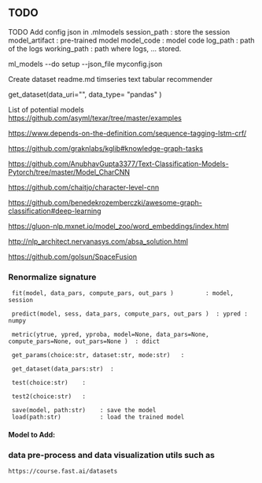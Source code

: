 ## TODO


TODO
Add config json in .mlmodels session_path : store the session model_artifact : pre-trained model model_code : model code log_path : path of the logs working_path
: path where logs, ... stored.

ml_models --do setup --json_file myconfig.json

Create dataset readme.md timseries text tabular recommender

get_dataset(data_uri="", data_type= "pandas" )

List of potential models
https://github.com/asyml/texar/tree/master/examples

https://www.depends-on-the-definition.com/sequence-tagging-lstm-crf/

https://github.com/graknlabs/kglib#knowledge-graph-tasks

https://github.com/AnubhavGupta3377/Text-Classification-Models-Pytorch/tree/master/Model_CharCNN

https://github.com/chaitjo/character-level-cnn

https://github.com/benedekrozemberczki/awesome-graph-classification#deep-learning

https://gluon-nlp.mxnet.io/model_zoo/word_embeddings/index.html

http://nlp_architect.nervanasys.com/absa_solution.html

https://github.com/golsun/SpaceFusion


### Renormalize signature

     fit(model, data_pars, compute_pars, out_pars )         : model, session
    
     predict(model, sess, data_pars, compute_pars, out_pars )  : ypred : numpy
    
     metric(ytrue, ypred, yproba, model=None, data_pars=None, compute_pars=None, out_pars=None )  : ddict 
    
     get_params(choice:str, dataset:str, mode:str)   : 
    
     get_dataset(data_pars:str)  : 
    
     test(choice:str)    :      
    
     test2(choice:str)   :   
    
     save(model, path:str)    : save the model
     load(path:str)           : load the trained model


#### Model to Add:





###  data pre-process and data visualization utils such as 
    https://course.fast.ai/datasets





